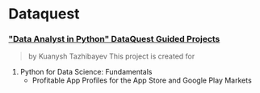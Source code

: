 # Dataquest
### ["Data Analyst in Python" DataQuest Guided Projects](https://app.dataquest.io/)
> by Kuanysh Tazhibayev
This project is created for 
1. Python for Data Science: Fundamentals
   - Profitable App Profiles for the App Store and Google Play Markets
